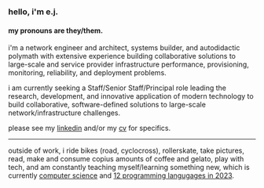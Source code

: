### hello, i'm e.j.

#### my pronouns are they/them.

i'm a network engineer and architect, systems builder, and autodidactic polymath
with extensive experience building collaborative solutions to large-scale and
service provider infrastructure performance, provisioning, monitoring,
reliability, and deployment problems.

i am currently seeking a Staff/Senior Staff/Principal role leading the research,
development, and innovative application of modern technology to build collaborative,
software-defined solutions to large-scale network/infrastructure challenges.

please see my [linkedin](https://linkedin.com/in/ejsdotsh) and/or my [cv](./cv/ejs.pdf) for specifics.

----

outside of work, i ride bikes (road, cyclocross), rollerskate, take pictures,
read, make and consume copius amounts of coffee and gelato, play with tech, and
am constantly teaching myself/learning something new, which is currently [computer science](https://github.com/ejsdotsh/cs-autodidact) and [12 programming langugages in 2023](https://github.com/ejsdotsh/12in23).

